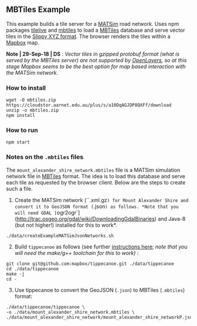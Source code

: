 ## MBTiles Example

This example builds a tile server for a [MATSim](http://ci.matsim.org:8080/job/MATSim-Book/ws/partOne-latest.pdf) road network.
Uses npm packages [tilelive](https://www.npmjs.com/package/@mapbox/tilelive) and
[mbtiles](https://www.npmjs.com/package/@mapbox/mbtiles) to load a
[MBTiles](https://github.com/mapbox/mbtiles-spec) database and serve
vector tiles in the [Slippy XYZ format](https://wiki.openstreetmap.org/wiki/Slippy_map_tilenames).
The browser renders the tiles within a [Mapbox](https://www.mapbox.com/api-documentation/) map.

**Note | 29-Sep-18 | DS** : *Vector tiles in gzipped protobuf format (what is
  served by the MBTiles server) are not supported by [OpenLayers](https://openlayers.org/),
  so at this stage Mapbox seems to be the best option for map based interaction
  with the MATSim network.*

### How to install
```
wget -O mbtiles.zip https://cloudstor.aarnet.edu.au/plus/s/a10DqAGJDP8QXFf/download
unzip -o mbtiles.zip
npm install
```

### How to run
```
npm start
```

### Notes on the `.mbtiles` files
The `mount_alexander_shire_network.mbtiles` file is a MATSim simulation network file in  [MBTiles](https://github.com/mapbox/mbtiles-spec) format. The idea is to load this database and serve each tile as requested by the browser client. Below are the steps to create such a file.

1. Create the MATSim network (``.xml.gz`) for Mount Alexander Shire and convert it to
GeoJSON format (`.json`) as follows. *Note that you will need GDAL [`ogr2ogr`](http://trac.osgeo.org/gdal/wiki/DownloadingGdalBinaries) and Java-8 (but not higher!) installed for this to work*.
```
./data/createExampleMATSimJsonNetworks.sh
```

2. Build `tippecanoe` as follows (see further [instructions here](https://github.com/mapbox/tippecanoe#installation);  *note that you will need the make/g++ toolchain for this to work)* :
```
git clone git@github.com:mapbox/tippecanoe.git ./data/tippecanoe
cd ./data/tippecanoe
make -j
cd -
```

3. Use tippecanoe to convert the GeoJSON (`.json`) to MBTiles (`.mbtiles`) format:
```
./data/tippecanoe/tippecanoe \
-o ./data/mount_alexander_shire_network.mbtiles \
./data/mount_alexander_shire_network/mount_alexander_shire_networkP.json
```

